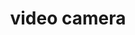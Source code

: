 ---
layout: smileys&emotion
title: video camera
emoji: video_camera
permalink: 📹.html
image: assets/img/3moji/video_camera.png
---